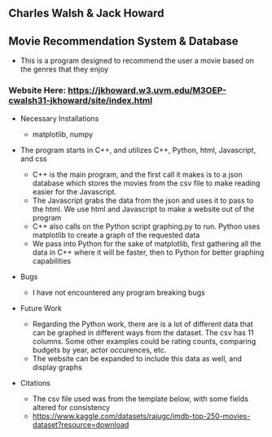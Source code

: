 ## Charles Walsh & Jack Howard

## Movie Recommendation System & Database
* This is a program designed to recommend the user a movie based on the genres that they enjoy


### Website Here: https://jkhoward.w3.uvm.edu/M3OEP-cwalsh31-jkhoward/site/index.html

* Necessary Installations
    * matplotlib, numpy

* The program starts in C++, and utilizes C++, Python, html, Javascript, and css
    * C++ is the main program, and the first call it makes is to a json database which stores the movies from the csv file to make reading easier for the Javascript.
    * The Javascript grabs the data from the json and uses it to pass to the html. We use html and Javascript to make a website out of the program
    * C++ also calls on the Python script graphing.py to run. Python uses matplotlib to create a graph of the requested data
    * We pass into Python for the sake of matplotlib, first gathering all the data in C++ where it will be faster, then to Python for better graphing capabilities

* Bugs
    * I have not encountered any program breaking bugs

* Future Work
    * Regarding the Python work, there are is a lot of different data that can be graphed in different ways from the dataset. The csv has 11 columns. Some other examples could be rating counts, comparing budgets by year, actor occurences, etc.
    * The website can be expanded to include this data as well, and display graphs

* Citations
    * The csv file used was from the template below, with some fields altered for consistency
    * https://www.kaggle.com/datasets/rajugc/imdb-top-250-movies-dataset?resource=download
